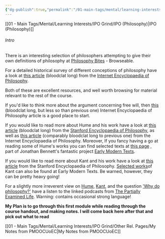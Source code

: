 ```yaml
---
{"dg-publish":true,"permalink":"/01-main-tags/mental/learning-interests/ipo-grind/other-rel-pages/intro-to-philosophy-mooc-uo-e-coursera/"}
---
```


[[01 - Main Tags/Mental/Learning Interests/IPO Grind/IPO (Philosophy)\|IPO (Philosophy)]]

###### Intro
There is an interesting selection of philosophers attempting to give their own definitions of philosophy at [Philosophy Bites](http://www.philosophybites.com/) - Browseable.

For a detailed historical survey of different conceptions of philosophy have a look at [this article](http://www.iep.utm.edu/con-meta/) (bloodclat long) from the [Internet Encyclopaedia of Philosophy](http://www.iep.utm.edu/).

Both of these are excellent resources, and well worth browsing for material relevant to the rest of the course.

If you'd like to think more about the argument concerning free will, then [this](http://www.iep.utm.edu/freewill/) (bloodclat long, but less so than previous one) Internet Encyclopaedia of Philosophy article is a good place to start.

If you would like to read more about Hume and his work have a look at [this article](http://plato.stanford.edu/entries/hume/) (bloodclat long) from the [Stanford Encyclopaedia of Philosophy](http://plato.stanford.edu/), as well as [this article](http://www.iep.utm.edu/hume/%20) (comparably bloodclat long to previous one) from the Internet Encyclopaedia of Philosophy. Moreover, If you fancy having a go at reading some of Hume's works you can find selected texts at [this page](https://www.earlymoderntexts.com/texts) , part of Jonathan Bennett's fantastic project [Early Modern Texts](http://www.earlymoderntexts.com/).

If you would like to read more about Kant and his work have a look at [this article](http://plato.stanford.edu/entries/kant/) from the Stanford Encyclopaedia of Philosophy. [Selected works](https://www.earlymoderntexts.com/texts)of Kant can also be found at Early Modern Texts. Be warned, however, they can be pretty heavy going!

For a slightly more irreverent view on [Hume](http://www.partiallyexaminedlife.com/2010/03/29/episode-17-humes-empiricism-what-can-we-know/%20), [Kant](http://www.partiallyexaminedlife.com/2010/05/14/episode-19-kant-what-can-we-know/%0A%20%20%20%20%20%20%20%20), and the question ['Why do philosophy?'](http://www.partiallyexaminedlife.com/2013/03/22/episode-73-why-do-philosophy-and-what-is-it/%0A%20%20%20%20%20%20%20%20) have a listen to the linked podcasts from [The Partially Examined Life](http://www.partiallyexaminedlife.com/%20). Warning: contains occasional strong language!

**My Plan is to go through this first module while reading through the course handout, and making notes. I will come back here after that and pick out what to read**

[[01 - Main Tags/Mental/Learning Interests/IPO Grind/Other Rel. Pages/My Notes from PMOOCUoEC\|My Notes from PMOOCUoEC]]


